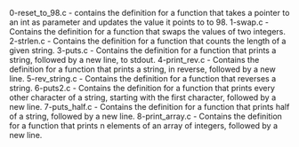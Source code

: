 0-reset_to_98.c - contains the definition for a function that takes a pointer to an int as parameter and updates the value it points to to 98.
1-swap.c - Contains the definition for a function that swaps the values of two integers.
2-strlen.c - Contains the definition for a function that counts the length of a given string.
3-puts.c - Contains the definition for a function that prints a string, followed by a new line, to stdout.
4-print_rev.c - Contains the definition for a function that prints a string, in reverse, followed by a new line.
5-rev_string.c - Contains the definition for a function that reverses a string.
6-puts2.c - Contains the definition for a function that prints every other character of a string, starting with the first character, followed by a new line.
7-puts_half.c - Contains the definition for a function that prints half of a string, followed by a new line.
8-print_array.c - Contains the definition for a function that prints n elements of an array of integers, followed by a new line.
